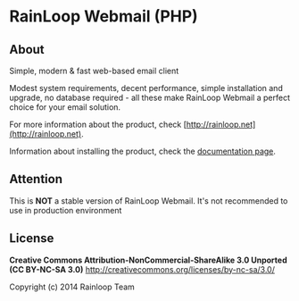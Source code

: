 RainLoop Webmail (PHP)
==================

## About

Simple, modern &amp; fast web-based email client

Modest system requirements, decent performance, simple installation and upgrade, no database required - all these make RainLoop Webmail a perfect choice for your email solution.

For more information about the product, check [http://rainloop.net](http://rainloop.net).

Information about installing the product, check the [documentation page](http://rainloop.net/docs/installation/).

## Attention

This is **NOT** a stable version of RainLoop Webmail.
It's not recommended to use in production environment

## License

**Creative Commons Attribution-NonCommercial-ShareAlike 3.0 Unported (CC BY-NC-SA 3.0)**
http://creativecommons.org/licenses/by-nc-sa/3.0/

Copyright (c) 2014 Rainloop Team